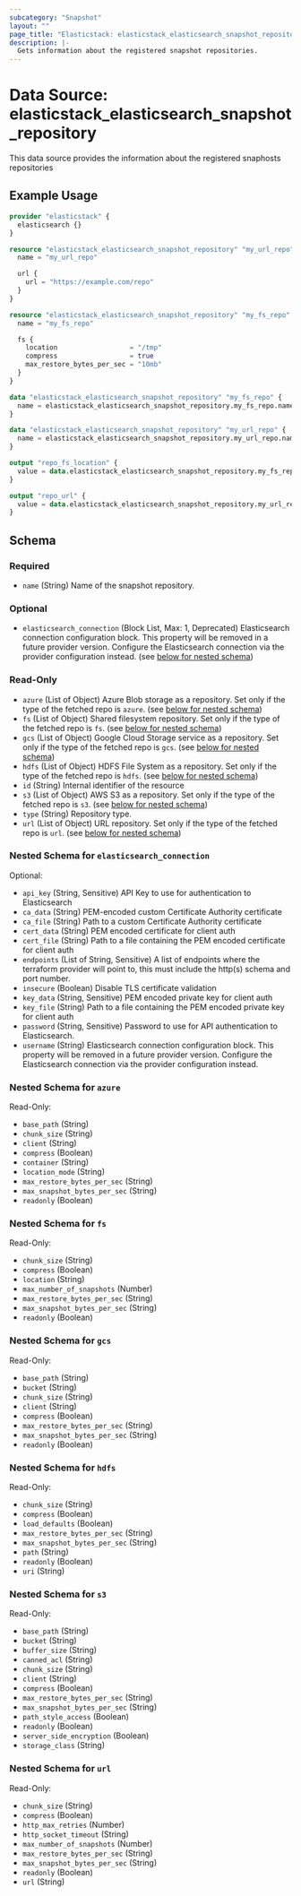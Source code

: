 ```yaml
---
subcategory: "Snapshot"
layout: ""
page_title: "Elasticstack: elasticstack_elasticsearch_snapshot_repository Data Source"
description: |-
  Gets information about the registered snapshot repositories.
---
```


# Data Source: elasticstack_elasticsearch_snapshot_repository

This data source provides the information about the registered snaphosts repositories

## Example Usage

```terraform
provider "elasticstack" {
  elasticsearch {}
}

resource "elasticstack_elasticsearch_snapshot_repository" "my_url_repo" {
  name = "my_url_repo"

  url {
    url = "https://example.com/repo"
  }
}

resource "elasticstack_elasticsearch_snapshot_repository" "my_fs_repo" {
  name = "my_fs_repo"

  fs {
    location                  = "/tmp"
    compress                  = true
    max_restore_bytes_per_sec = "10mb"
  }
}

data "elasticstack_elasticsearch_snapshot_repository" "my_fs_repo" {
  name = elasticstack_elasticsearch_snapshot_repository.my_fs_repo.name
}

data "elasticstack_elasticsearch_snapshot_repository" "my_url_repo" {
  name = elasticstack_elasticsearch_snapshot_repository.my_url_repo.name
}

output "repo_fs_location" {
  value = data.elasticstack_elasticsearch_snapshot_repository.my_fs_repo.fs[0].location
}

output "repo_url" {
  value = data.elasticstack_elasticsearch_snapshot_repository.my_url_repo.url[0].url
}
```

<!-- schema generated by tfplugindocs -->
## Schema

### Required

- `name` (String) Name of the snapshot repository.

### Optional

- `elasticsearch_connection` (Block List, Max: 1, Deprecated) Elasticsearch connection configuration block. This property will be removed in a future provider version. Configure the Elasticsearch connection via the provider configuration instead. (see [below for nested schema](#nestedblock--elasticsearch_connection))

### Read-Only

- `azure` (List of Object) Azure Blob storage as a repository. Set only if the type of the fetched repo is `azure`. (see [below for nested schema](#nestedatt--azure))
- `fs` (List of Object) Shared filesystem repository. Set only if the type of the fetched repo is `fs`. (see [below for nested schema](#nestedatt--fs))
- `gcs` (List of Object) Google Cloud Storage service as a repository. Set only if the type of the fetched repo is `gcs`. (see [below for nested schema](#nestedatt--gcs))
- `hdfs` (List of Object) HDFS File System as a repository. Set only if the type of the fetched repo is `hdfs`. (see [below for nested schema](#nestedatt--hdfs))
- `id` (String) Internal identifier of the resource
- `s3` (List of Object) AWS S3 as a repository. Set only if the type of the fetched repo is `s3`. (see [below for nested schema](#nestedatt--s3))
- `type` (String) Repository type.
- `url` (List of Object) URL repository. Set only if the type of the fetched repo is `url`. (see [below for nested schema](#nestedatt--url))

<a id="nestedblock--elasticsearch_connection"></a>
### Nested Schema for `elasticsearch_connection`

Optional:

- `api_key` (String, Sensitive) API Key to use for authentication to Elasticsearch
- `ca_data` (String) PEM-encoded custom Certificate Authority certificate
- `ca_file` (String) Path to a custom Certificate Authority certificate
- `cert_data` (String) PEM encoded certificate for client auth
- `cert_file` (String) Path to a file containing the PEM encoded certificate for client auth
- `endpoints` (List of String, Sensitive) A list of endpoints where the terraform provider will point to, this must include the http(s) schema and port number.
- `insecure` (Boolean) Disable TLS certificate validation
- `key_data` (String, Sensitive) PEM encoded private key for client auth
- `key_file` (String) Path to a file containing the PEM encoded private key for client auth
- `password` (String, Sensitive) Password to use for API authentication to Elasticsearch.
- `username` (String) Elasticsearch connection configuration block. This property will be removed in a future provider version. Configure the Elasticsearch connection via the provider configuration instead.


<a id="nestedatt--azure"></a>
### Nested Schema for `azure`

Read-Only:

- `base_path` (String)
- `chunk_size` (String)
- `client` (String)
- `compress` (Boolean)
- `container` (String)
- `location_mode` (String)
- `max_restore_bytes_per_sec` (String)
- `max_snapshot_bytes_per_sec` (String)
- `readonly` (Boolean)


<a id="nestedatt--fs"></a>
### Nested Schema for `fs`

Read-Only:

- `chunk_size` (String)
- `compress` (Boolean)
- `location` (String)
- `max_number_of_snapshots` (Number)
- `max_restore_bytes_per_sec` (String)
- `max_snapshot_bytes_per_sec` (String)
- `readonly` (Boolean)


<a id="nestedatt--gcs"></a>
### Nested Schema for `gcs`

Read-Only:

- `base_path` (String)
- `bucket` (String)
- `chunk_size` (String)
- `client` (String)
- `compress` (Boolean)
- `max_restore_bytes_per_sec` (String)
- `max_snapshot_bytes_per_sec` (String)
- `readonly` (Boolean)


<a id="nestedatt--hdfs"></a>
### Nested Schema for `hdfs`

Read-Only:

- `chunk_size` (String)
- `compress` (Boolean)
- `load_defaults` (Boolean)
- `max_restore_bytes_per_sec` (String)
- `max_snapshot_bytes_per_sec` (String)
- `path` (String)
- `readonly` (Boolean)
- `uri` (String)


<a id="nestedatt--s3"></a>
### Nested Schema for `s3`

Read-Only:

- `base_path` (String)
- `bucket` (String)
- `buffer_size` (String)
- `canned_acl` (String)
- `chunk_size` (String)
- `client` (String)
- `compress` (Boolean)
- `max_restore_bytes_per_sec` (String)
- `max_snapshot_bytes_per_sec` (String)
- `path_style_access` (Boolean)
- `readonly` (Boolean)
- `server_side_encryption` (Boolean)
- `storage_class` (String)


<a id="nestedatt--url"></a>
### Nested Schema for `url`

Read-Only:

- `chunk_size` (String)
- `compress` (Boolean)
- `http_max_retries` (Number)
- `http_socket_timeout` (String)
- `max_number_of_snapshots` (Number)
- `max_restore_bytes_per_sec` (String)
- `max_snapshot_bytes_per_sec` (String)
- `readonly` (Boolean)
- `url` (String)
